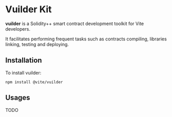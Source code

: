 # Vuilder Kit

**vuilder** is a Solidity++ smart contract development toolkit for Vite developers. 

It facilitates performing frequent tasks such as contracts compiling, libraries linking, testing and deploying.

## Installation

To install vuilder:

```
npm install @vite/vuilder
```

## Usages

TODO


